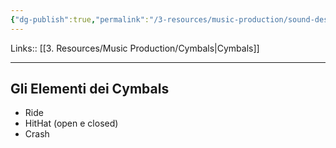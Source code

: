 ```yaml
---
{"dg-publish":true,"permalink":"/3-resources/music-production/sound-design/cymbals-sound-design/"}
---
```


Links:: [[3. Resources/Music Production/Cymbals\|Cymbals]]

---

## Gli Elementi dei Cymbals

- Ride
- HitHat (open e closed)
- Crash



